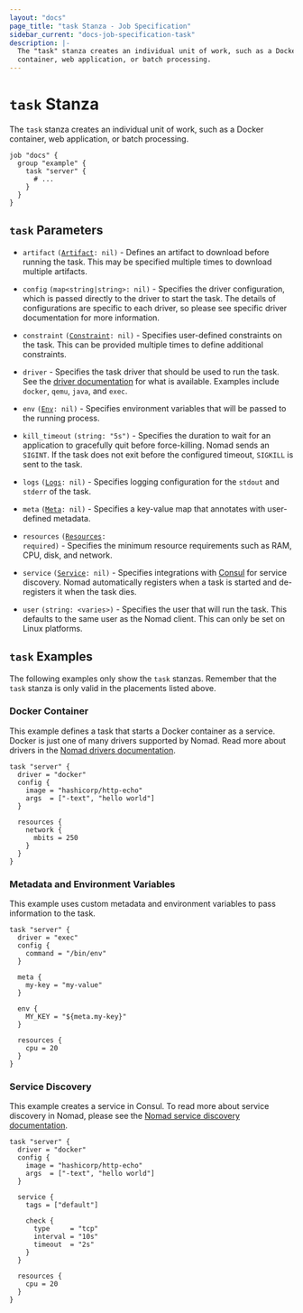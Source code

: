 ```yaml
---
layout: "docs"
page_title: "task Stanza - Job Specification"
sidebar_current: "docs-job-specification-task"
description: |-
  The "task" stanza creates an individual unit of work, such as a Docker
  container, web application, or batch processing.
---
```


# `task` Stanza

The `task` stanza creates an individual unit of work, such as a Docker
container, web application, or batch processing.

```hcl
job "docs" {
  group "example" {
    task "server" {
      # ...
    }
  }
}
```

## `task` Parameters

- `artifact` <code>([Artifact][]: nil)</code> - Defines an artifact to download
  before running the task. This may be specified multiple times to download
  multiple artifacts.

- `config` `(map<string|string>: nil)` - Specifies the driver configuration,
  which is passed directly to the driver to start the task. The details of
  configurations are specific to each driver, so please see specific driver
  documentation for more information.

- `constraint` <code>([Constraint][]: nil)</code> - Specifies user-defined
  constraints on the task. This can be provided multiple times to define
  additional constraints.

- `driver` - Specifies the task driver that should be used to run the
  task. See the [driver documentation](/docs/drivers/index.html) for what
  is available. Examples include `docker`, `qemu`, `java`, and `exec`.

- `env` <code>([Env][]: nil)</code> - Specifies environment variables that will
  be passed to the running process.

- `kill_timeout` `(string: "5s")` - Specifies the duration to wait for an
  application to gracefully quit before force-killing. Nomad sends an `SIGINT`.
  If the task does not exit before the configured timeout, `SIGKILL` is sent to
  the task.

- `logs` <code>([Logs][]: nil)</code> - Specifies logging configuration for the
  `stdout` and `stderr` of the task.

- `meta` <code>([Meta][]: nil)</code> - Specifies a key-value map that annotates
  with user-defined metadata.

- `resources` <code>([Resources][]: required)</code> - Specifies the minimum
  resource requirements such as RAM, CPU, disk, and network.

- `service` <code>([Service][]: nil)</code> - Specifies integrations with
  [Consul][] for service discovery. Nomad automatically registers when a task
  is started and de-registers it when the task dies.

- `user` `(string: <varies>)` - Specifies the user that will run the task. This
  defaults to the same user as the Nomad client. This can only be set on Linux
  platforms.

## `task` Examples

The following examples only show the `task` stanzas. Remember that the
`task` stanza is only valid in the placements listed above.

### Docker Container

This example defines a task that starts a Docker container as a service. Docker
is just one of many drivers supported by Nomad. Read more about drivers in the
[Nomad drivers documentation](/docs/drivers/index.html).

```hcl
task "server" {
  driver = "docker"
  config {
    image = "hashicorp/http-echo"
    args  = ["-text", "hello world"]
  }

  resources {
    network {
      mbits = 250
    }
  }
}
```

### Metadata and Environment Variables

This example uses custom metadata and environment variables to pass information
to the task.

```hcl
task "server" {
  driver = "exec"
  config {
    command = "/bin/env"
  }

  meta {
    my-key = "my-value"
  }

  env {
    MY_KEY = "${meta.my-key}"
  }

  resources {
    cpu = 20
  }
}
```

### Service Discovery

This example creates a service in Consul. To read more about service discovery
in Nomad, please see the [Nomad service discovery documentation][service].

```hcl
task "server" {
  driver = "docker"
  config {
    image = "hashicorp/http-echo"
    args  = ["-text", "hello world"]
  }

  service {
    tags = ["default"]

    check {
      type     = "tcp"
      interval = "10s"
      timeout  = "2s"
    }
  }

  resources {
    cpu = 20
  }
}
```

[artifact]: /docs/job-specification/artifact.html "Nomad artifact Job Specification"
[consul]: https://www.consul.io/ "Consul by HashiCorp"
[constraint]: /docs/job-specification/constraint.html "Nomad constraint Job Specification"
[env]: /docs/job-specification/env.html "Nomad env Job Specification"
[meta]: /docs/job-specification/meta.html "Nomad meta Job Specification"
[resources]: /docs/job-specification/resources.html "Nomad resources Job Specification"
[logs]: /docs/job-specification/logs.html "Nomad logs Job Specification"
[service]: /docs/service-discovery/index.html "Nomad Service Discovery"
